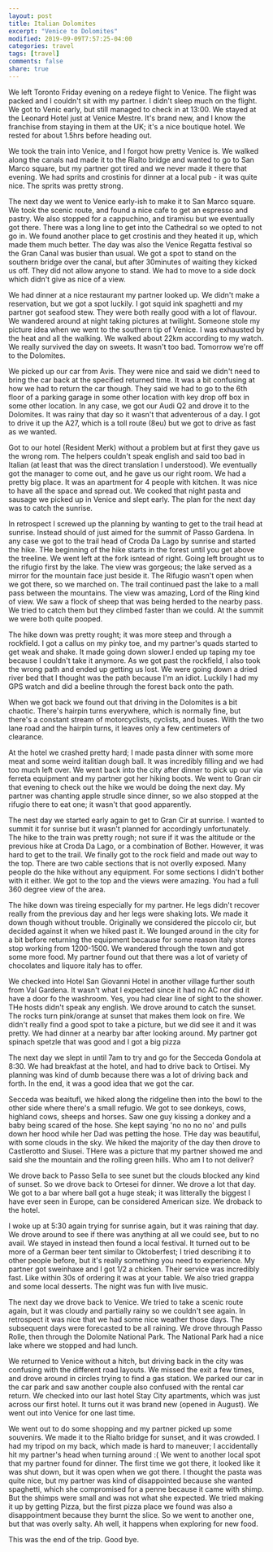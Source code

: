 ```yaml
---
layout: post
title: Italian Dolomites
excerpt: "Venice to Dolomites"
modified: 2019-09-09T7:57:25-04:00
categories: travel
tags: [travel]
comments: false
share: true
---
```


We left Toronto Friday evening on a redeye flight to Venice. The flight was packed and I couldn't sit with my partner. I didn't sleep much on the flight. We got to Venic early, but still managed to check in at 13:00. We stayed at the Leonard Hotel just at Venice Mestre. It's brand new, and I know the franchise from staying in them at the UK; it's a nice boutique hotel. We rested for about 1.5hrs before heading out.

We took the train into Venice, and I forgot how pretty Venice is. We walked along the canals nad made it to the Rialto bridge and wanted to go to San Marco square, but my partner got tired and we never made it there that evening. We had sprits and crostinis for dinner at a local pub - it was quite nice. The sprits was pretty strong.

The next day we went to  Venice early-ish to make it to San Marco square. We took the scenic route, and found a nice cafe to get an espresso and pastry. We also stopped for a cappuchino, and tiramisu but we eventually got there. There was a long line to get into the Cathedral so we opted to not go in. We found another place to get crostinis and they heated it up, which made them much better. The day was also the Venice Regatta festival so the Gran Canal was busier than usual. We got a spot to stand on the southern bridge over the canal, but after 30minutes of waiting they kicked us off. They did not allow anyone to stand. We had to move to a side dock which didn't give as nice of a view. 

We had dinner at a nice restaurant my partner looked up. We didn't make a reservation, but we got a spot luckily. I got squid ink spaghetti and my partner got seafood stew. They were both really good with a lot of flavour. We wandered around at night taking pictures at twilight. Someone stole my picture idea when we went to the southern tip of Venice. I was exhausted by the heat and all the walking. We walked about 22km according to my watch. We really survived the day on sweets. It wasn't too bad. Tomorrow we're off to the Dolomites.

We picked up our car from Avis. They were nice and said we didn't need to bring the car back at the specified returned time. It was a bit confusing at how we had to return the car though. They said we had to go to the 6th floor of a parking garage in some other location with key drop off box in some other location. In any case, we got our Audi Q2 and drove it to the Dolomites. It was rainy that day so it wasn't that adventerous of a day. I got to drive it up the A27, which is a toll route (8eu) but we got to drive as fast as we wanted. 

Got to our hotel (Resident Merk) without a problem but at first they gave us the wrong rom. The helpers couldn't speak english and said too bad in Italian (at least that was the direct translation I understood). We eventually got the manager to come out, and he gave us our right room. We had a pretty big place. It was an apartment for 4 people with kitchen. It was nice to have all the space and spread out. We cooked that night pasta and sausage we picked up in Venice and slept early. The plan for the next day was to catch the sunrise.

In retrospect I screwed up the planning by wanting to get to the trail head at sunrise. Instead should of just aimed for the summit of Passo Gardena. In any case we got to the trail head of Croda Da Lago by sunrise and started the hike. THe beginning of the hike starts in the forest until you get above the treeline. We went left at the fork isntead of right. Going left brought us to the rifugio first by the lake. The view was gorgeous; the lake served as a mirror for the mountain face just beside it. The Rifugio wasn't open when we got there, so we marched on. The trail continued past the lake to a mall pass between the mountains. The view was amazing, Lord of the Ring kind of view. We saw a flock of sheep that was being herded to the nearby pass. We tried to catch them but they climbed faster than we could. At the summit we were both quite pooped.

The hike down was pretty rought; it was more steep and through a rockfield. I got a callus on my pinky toe, and my partner's quads started to get weak and shake. It made going down slower.I ended up taping my toe because I couldn't take it anymore. As we got past the rockfield, I also took the wrong path and ended up getting us lost. We were going down a dried river bed that I thought was the path because I'm an idiot. Luckily I had my GPS watch and did a beeline through the forest back onto the path.

When we got back we found out that driving in the Dolomites is a bit chaotic. There's hairpin turns everywhere, which is normally fine, but there's a constant stream of motorcyclists, cyclists, and buses. With the two lane road and the hairpin turns, it leaves only a few centimeters of clearance. 

At the hotel we crashed pretty hard; I made pasta dinner with some more meat and some weird italitian dough ball. It was incredibly filling and we had too much left over. We went back into the city after dinner to pick up our via ferreta equipment and my partner got her hiking boots. We went to Gran cir that evening to check out the hike we would be doing the next day. My partner was chanting apple strudle since dinner, so we also stopped at the rifugio there to eat one; it wasn't that good apparently.

The nest day we started early again to get to Gran Cir at sunrise. I wanted to summit it for sunrise but it wasn't planned for accordingly unfortunately. The hike to the train was pretty rough; not sure if it was the altitude or the previous hike at Croda Da Lago, or a combination of Bother. However, it was hard to get to the trail. We finally got to the rock field and made out way to the top. There are two cable sections that is not overlly exposed. Many people do the hike without any equipment. For some sections I didn't bother with it either. We got to the top and the views were amazing. You had a full 360 degree view of the area.

The hike down was tireing especially for my partner. He legs didn't recover really from the previous day and her legs were shaking lots. We made it down though without trouble. Originally we considered the piccolo cir, but decided against it when we hiked past it. We lounged around in the city for a bit before returning the equipment because for some reason italy stores stop working from 1200-1500. We wandered through the town and got some more food. My partner found out that there was a lot of variety of chocolates and liquore italy has to offer.

We checked into Hotel San Giovanni Hotel in another village further south from Val Gardena. It wasn't what I expected since it had no AC nor did it have a door fo the washroom. Yes, you had clear line of sight to the shower. THe hosts didn't speak any english. We drove around to catch the sunset. The rocks turn pink/orange at sunset that makes them look on fire. We didn't really find a good spot to take a picture, but we did see it and it was pretty. We had dinner at a nearby bar after looking around. My partner got spinach spetzle that was good and I got a big pizza

The next day we slept in until 7am to try and go for the Secceda Gondola at 8:30. We had breakfast at the hotel, and had to drive back to Ortisei. My planning was kind of dumb because there was a lot of driving back and forth. In the end, it was a good idea that we got the car.

Secceda was beaitufl, we hiked along the ridgeline then into the bowl to the other side where there's a small refugio. We got to see donkeys, cows, highland cows, sheeps and horses. Saw one guy kissing a donkey and a baby being scared of the hose. She kept saying 'no no no no' and pulls down her hood while her Dad was petting the hose. THe day was beautiful, with some clouds in the sky. We hiked the majority of the day then drove to Castlerotto and Siusei. THere was a picture that my partner showed me and said she the mountain and the rolling green hills. Who am I to not deliver?

We drove back to Passo Sella to see sunet but the clouds blocked any kind of sunset. So we drove back to Ortesei for dinner. We drove a lot that day. We got to a bar where ball got a huge steak; it was litterally the biggest I have ever seen in Europe, can be considered American size. We droback to the hotel.

I woke up at 5:30 again trying for sunrise again, but it was raining that day. We drove around to see if there was anything at all we could see, but to no avail. We stayed in instead then found a local festival. It turned out to be more of a German beer tent similar to Oktoberfest; I tried describing it to other people before, but it's really something you need to experience. My partner got sweinhaxe and I got 1/2 a chicken. Their service was incredibly fast. Like within 30s of ordering it was at your table. We also tried grappa and some local desserts. The night was fun with live music.

The next day we drove back to Venice. We tried to take a scenic route again, but it was cloudy and partially rainy so we couldn't see again. In retrospect it was nice that we had some nice weather those days. The subsequent days were forecasted to be all raining. We drove through Passo Rolle, then through the Dolomite National Park. The National Park had a nice lake where we stopped and had lunch. 

We returned to Venice without a hitch, but driving back in the city was confusing with the different road layouts. We missed the exit a few times, and drove around in circles trying to find a gas station. We parked our car in the car park and saw another couple also confused with the rental car return. We checked into our last hotel Stay City apartments, which was just across our first hotel. It turns out it was brand new (opened in August). We went out into Venice for one last time.

We went out to do some shopping and my partner picked up some souvenirs. We made it to the Rialto bridge for sunset, and it was crowded. I had my tripod on my back, which made is hard to maneuver; I accidentally hit my partner's head when turning around :( We went to another local spot that my partner found for dinner. The first time we got there, it looked like it was shut down, but it was open when we got there. I thought the pasta was quite nice, but my partner was kind of disappointed because she wanted spaghetti, which she compromised for a penne because it came with shimp. But the shimps were small and was not what she expected. We tried making it up by getting Pizza, but the first pizza place we found was also a disappointment because they burnt the slice. So we went to another one, but that was overly salty. Ah well, it happens when exploring for new food.

This was the end of the trip. Good bye. 
